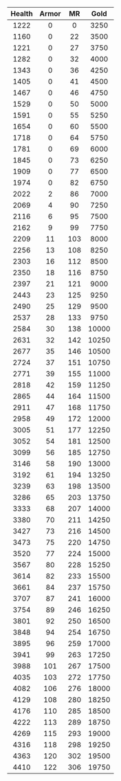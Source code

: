| Health | Armor | MR | Gold |
|:---:|:---:|:---:|:---:|
|1222|0|0|3250|
|1160|0|22|3500|
|1221|0|27|3750|
|1282|0|32|4000|
|1343|0|36|4250|
|1405|0|41|4500|
|1467|0|46|4750|
|1529|0|50|5000|
|1591|0|55|5250|
|1654|0|60|5500|
|1718|0|64|5750|
|1781|0|69|6000|
|1845|0|73|6250|
|1909|0|77|6500|
|1974|0|82|6750|
|2022|2|86|7000|
|2069|4|90|7250|
|2116|6|95|7500|
|2162|9|99|7750|
|2209|11|103|8000|
|2256|13|108|8250|
|2303|16|112|8500|
|2350|18|116|8750|
|2397|21|121|9000|
|2443|23|125|9250|
|2490|25|129|9500|
|2537|28|133|9750|
|2584|30|138|10000|
|2631|32|142|10250|
|2677|35|146|10500|
|2724|37|151|10750|
|2771|39|155|11000|
|2818|42|159|11250|
|2865|44|164|11500|
|2911|47|168|11750|
|2958|49|172|12000|
|3005|51|177|12250|
|3052|54|181|12500|
|3099|56|185|12750|
|3146|58|190|13000|
|3192|61|194|13250|
|3239|63|198|13500|
|3286|65|203|13750|
|3333|68|207|14000|
|3380|70|211|14250|
|3427|73|216|14500|
|3473|75|220|14750|
|3520|77|224|15000|
|3567|80|228|15250|
|3614|82|233|15500|
|3661|84|237|15750|
|3707|87|241|16000|
|3754|89|246|16250|
|3801|92|250|16500|
|3848|94|254|16750|
|3895|96|259|17000|
|3941|99|263|17250|
|3988|101|267|17500|
|4035|103|272|17750|
|4082|106|276|18000|
|4129|108|280|18250|
|4176|110|285|18500|
|4222|113|289|18750|
|4269|115|293|19000|
|4316|118|298|19250|
|4363|120|302|19500|
|4410|122|306|19750|
